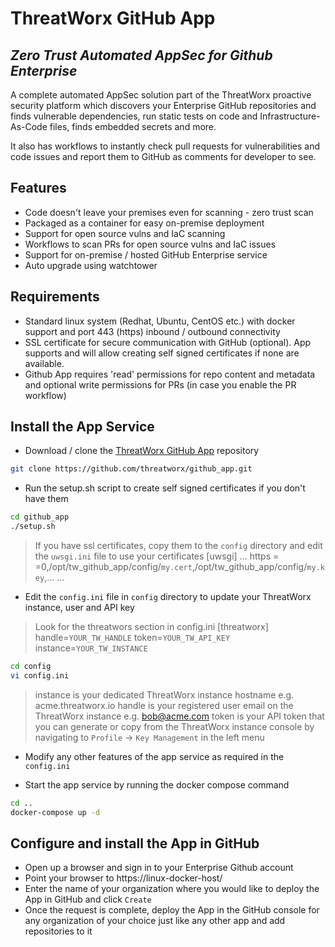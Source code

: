 # ThreatWorx GitHub App

## _Zero Trust Automated AppSec for Github Enterprise_

A complete automated AppSec solution part of the ThreatWorx proactive security platform which discovers your Enterprise GitHub repositories and finds vulnerable dependencies, run static tests on code and Infrastructure-As-Code files, finds embedded secrets and more.

It also has workflows to instantly check pull requests for vulnerabilities and code issues and report them to GitHub as comments for developer to see.

## Features

- Code doesn't leave your premises even for scanning - zero trust scan
- Packaged as a container for easy on-premise deployment
- Support for open source vulns and IaC scanning
- Workflows to scan PRs for open source vulns and IaC issues
- Support for on-premise / hosted GitHub Enterprise service
- Auto upgrade using watchtower

## Requirements

- Standard linux system (Redhat, Ubuntu, CentOS etc.) with docker support and port 443 (https) inbound / outbound connectivity
- SSL certificate for secure communication with GitHub (optional). App supports and will allow creating self signed certificates if none are available.
- Github App requires 'read' permissions for repo content and metadata and optional write permissions for PRs (in case you enable the PR workflow)

## Install the App Service

- Download / clone the [ThreatWorx GitHub App](https://github.com/threatworx/github_app) repository

```bash
git clone https://github.com/threatworx/github_app.git
```

- Run the setup.sh script to create self signed certificates if you don't have them

```bash
cd github_app
./setup.sh
```

> If you have ssl certificates, copy them to the ``config`` directory and edit the ``uwsgi.ini`` file to use your certificates
> [uwsgi]
> ...
> https = =0,/opt/tw_github_app/config/``my.cert``,/opt/tw_github_app/config/``my.key``,...
> ...

- Edit the ``config.ini`` file in ``config`` directory to update your ThreatWorx instance, user and API key

> Look for the threatwors section in config.ini
> [threatworx]
> handle=``YOUR_TW_HANDLE``
> token=``YOUR_TW_API_KEY``
> instance=``YOUR_TW_INSTANCE``

```bash
cd config
vi config.ini
```

> instance is your dedicated ThreatWorx instance hostname e.g. acme.threatworx.io
> handle is your registered user email on the ThreatWorx instance e.g. bob@acme.com
> token is your API token that you can generate or copy from the ThreatWorx instance console by navigating to ``Profile`` -> ``Key Management`` in the left menu

- Modify any other features of the app service as required in the ``config.ini``

- Start the app service by running the docker compose command

```bash
cd ..
docker-compose up -d
```

## Configure and install the App in GitHub

- Open up a browser and sign in to your Enterprise Github account
- Point your browser to https://linux-docker-host/
- Enter the name of your organization where you would like to deploy the App in GitHub and click ``Create``
- Once the request is complete, deploy the App in the GitHub console for any organization of your choice just like any other app and add repositories to it


